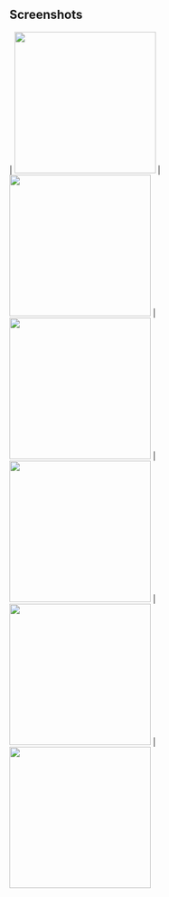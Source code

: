 ## Screenshots
| <img src="https://i.imgur.com/dqOsZDj.jpg" width="250">  | <img src="https://i.imgur.com/GMQaGW0.jpg" width="250"> | <img src="https://i.imgur.com/Ly4eYaJ.jpg" width="250">
| <img src="https://i.imgur.com/o3Nr6f3.jpg" width="250">  | <img src="https://i.imgur.com/yNPylvJ.jpg" width="250"> | <img src="https://i.imgur.com/XNRM4nW.jpg" width="250">
